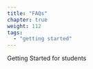 ```yaml
---
title: "FAQs"
chapter: true
weight: 112
tags:
  - "getting started"
---
```


Getting Started for students
